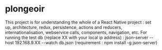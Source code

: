 # plongeoir
This project is for understanding the whole of a React Native project : set up, architecture, redux, persistence, actions and reducers, internationalisation, webservice calls, components, navigation, etc.
For running the test db (replace XX with your local ip address) : json-server --host 192.168.9.XX --watch db.json (requirement : npm install -g json-server) 